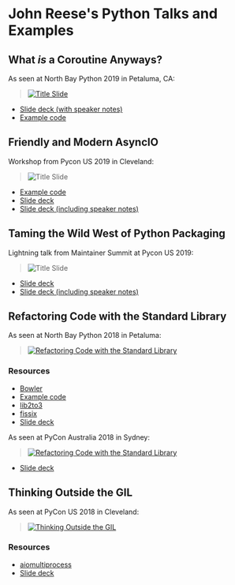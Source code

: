 # John Reese's Python Talks and Examples

## What *is* a Coroutine Anyways?

As seen at North Bay Python 2019 in Petaluma, CA:

> [![Title Slide](https://raw.githubusercontent.com/jreese/pycon/master/thumbnails/what-is-a-coroutine.png)](https://www.youtube.com/watch?v=GSiZkP7cI80)

* [Slide deck (with speaker notes)](https://github.com/jreese/pycon/raw/master/what-is-a-coroutine/slides-with-notes.pdf)
* [Example code](https://github.com/jreese/pycon/tree/master/what-is-a-coroutine)

## Friendly and Modern AsyncIO

Workshop from Pycon US 2019 in Cleveland:

> ![[Title Slide](https://www.dropbox.com/s/m3118hs1vf9cyfx/Friendly%20and%20Modern%20AsyncIO%20with%20notes.pdf?dl=0)](https://raw.githubusercontent.com/jreese/pycon/master/thumbnails/friendly-asyncio.jpg)

* [Example code](https://github.com/jreese/pycon/tree/master/friendly-asyncio)
* [Slide deck](https://speakerdeck.com/jreese/friendly-and-modern-asyncio)
* [Slide deck (including speaker notes)](https://www.dropbox.com/s/m3118hs1vf9cyfx/Friendly%20and%20Modern%20AsyncIO%20with%20notes.pdf?dl=0)


## Taming the Wild West of Python Packaging

Lightning talk from Maintainer Summit at Pycon US 2019:

> ![[Title Slide](https://www.dropbox.com/s/6sgkqq0bgw98xg8/Taming%20the%20Wild%20West%20of%20Python%20Packaging%20with%20notes.pdf?dl=0)](https://raw.githubusercontent.com/jreese/pycon/master/thumbnails/taming-the-wild-west.jpg)

* [Slide deck](https://speakerdeck.com/jreese/taming-the-wild-west-of-python-packaging)
* [Slide deck (including speaker notes)](https://www.dropbox.com/s/6sgkqq0bgw98xg8/Taming%20the%20Wild%20West%20of%20Python%20Packaging%20with%20notes.pdf?dl=0)


## Refactoring Code with the Standard Library

As seen at North Bay Python 2018 in Petaluma:

> [![Refactoring Code with the Standard Library](http://img.youtube.com/vi/KxWsM9Kh1FY/0.jpg)](https://youtu.be/KxWsM9Kh1FY "North Bay Python 2018 - John Reese - Refactoring Code with the Standard Library")

### Resources

* [Bowler](https://pybowler.io)
* [Example code](https://github.com/jreese/pycon/tree/master/refactoring)
* [lib2to3](https://github.com/python/cpython/tree/master/Lib/lib2to3)
* [fissix](https://github.com/jreese/fissix)
* [Slide deck](https://speakerdeck.com/jreese/refactoring-code-with-the-standard-library-nbpy-2018)

As seen at PyCon Australia 2018 in Sydney:

> [![Refactoring Code with the Standard Library](http://img.youtube.com/vi/9USGh4Uy-xQ/0.jpg)](https://youtu.be/9USGh4Uy-xQ "PyCon Australia 2018 - John Reese - Refactoring Code with the Standard Library")

* [Slide deck](https://speakerdeck.com/jreese/refactoring-code-with-the-standard-library)


## Thinking Outside the GIL

As seen at PyCon US 2018 in Cleveland:

> [![Thinking Outside the GIL](http://img.youtube.com/vi/0kXaLh8Fz3k/0.jpg)](http://www.youtube.com/watch?v=0kXaLh8Fz3k "PyCon 2018 - John Reese - Thinking Outside the GIL with AsyncIO and Multiprocessing")

### Resources

* [aiomultiprocess](https://github.com/jreese/aiomultiprocess)
* [Slide deck](https://speakerdeck.com/jreese/thinking-outside-the-gil-2)

